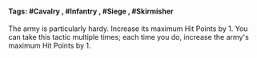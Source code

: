 #### Tags: #Cavalry , #Infantry , #Siege , #Skirmisher

The army is particularly hardy. Increase its maximum Hit Points by 1. You can take this tactic multiple times; each time you do, increase the army's maximum Hit Points by 1.